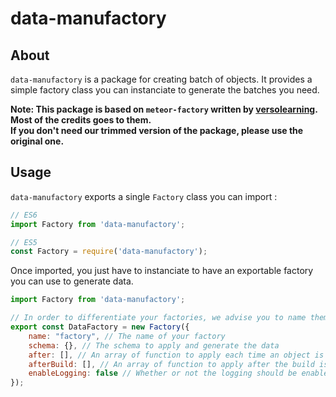 # data-manufactory

## About

`data-manufactory` is a package for creating batch of objects.
It provides a simple factory class you can instanciate to generate the batches you need.

**Note: This package is based on `meteor-factory` written by [versolearning](https://github.com/versolearning). Most of the credits goes to them.  
If you don't need our trimmed version of the package, please use the original one.**

## Usage

`data-manufactory` exports a single `Factory` class you can import :

```javascript
// ES6
import Factory from 'data-manufactory';

// ES5
const Factory = require('data-manufactory');
```

Once imported, you just have to instanciate to have an exportable factory you can use to generate data.

```javascript
import Factory from 'data-manufactory';

// In order to differentiate your factories, we advise you to name them as the data being seeded
export const DataFactory = new Factory({
    name: "factory", // The name of your factory
    schema: {}, // The schema to apply and generate the data
    after: [], // An array of function to apply each time an object is generated during build
    afterBuild: [], // An array of function to apply after the build is completed
    enableLogging: false // Whether or not the logging should be enabled for this seeder
});

```